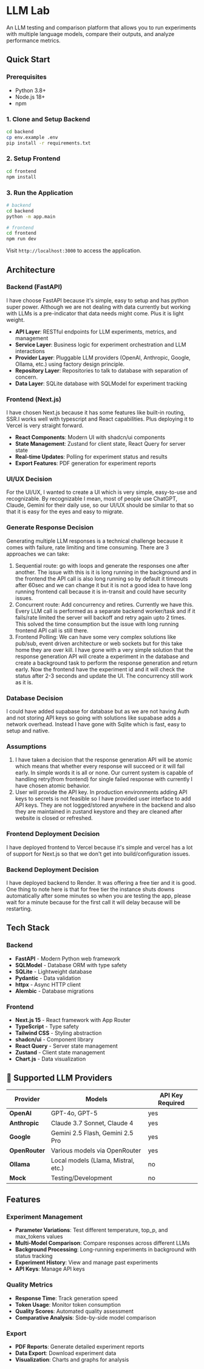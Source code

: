 # LLM Lab

An LLM testing and comparison platform that allows you to run experiments with multiple language models, compare their outputs, and analyze performance metrics.

## Quick Start

### Prerequisites

- Python 3.8+
- Node.js 18+
- npm

### 1. Clone and Setup Backend

```bash
cd backend
cp env.example .env
pip install -r requirements.txt
```

### 2. Setup Frontend

```bash
cd frontend
npm install
```

### 3. Run the Application

```bash
# backend
cd backend
python -m app.main

# frontend
cd frontend
npm run dev
```

Visit `http://localhost:3000` to access the application.

## Architecture

### Backend (FastAPI)

I have choose FastAPI because it's simple, easy to setup and has python super power. Although we are not dealing with data currently but working with LLMs is a pre-indicator that data needs might come. Plus it is light weight.

- **API Layer**: RESTful endpoints for LLM experiments, metrics, and management
- **Service Layer**: Business logic for experiment orchestration and LLM interactions
- **Provider Layer**: Pluggable LLM providers (OpenAI, Anthropic, Google, Ollama, etc.) using factory design principle.
- **Repository Layer**: Repositories to talk to database with separation of concern.
- **Data Layer**: SQLite database with SQLModel for experiment tracking

### Frontend (Next.js)

I have chosen Next.js because it has some features like built-in routing, SSR.I works well with typescript and React capabilities. Plus deploying it to Vercel is very straight forward.

- **React Components**: Modern UI with shadcn/ui components
- **State Management**: Zustand for client state, React Query for server state
- **Real-time Updates**: Polling for experiment status and results
- **Export Features**: PDF generation for experiment reports

### UI/UX Decision

For the UI/UX, I wanted to create a UI which is very simple, easy-to-use and recognizable. By recognizable I mean, most of people use ChatGPT, Claude, Gemini for their daily use, so our UI/UX should be similar to that so that it is easy for the eyes and easy to migrate.

### Generate Response Decision

Generating multiple LLM responses is a technical challenge because it comes with failure, rate limiting and time consuming. There are 3 approaches we can take:

1. Sequential route: go with loops and generate the responses one after another. The issue with this is it is long running in the background and in the frontend the API call is also long running so by default it timeouts after 60sec and we can change it but it is not a good idea to have long running frontend call because it is in-transit and could have security issues.
2. Concurrent route: Add concurrency and retires. Currently we have this. Every LLM call is performed as a separate backend worker/task and if it fails/rate limited the server will backoff and retry again upto 2 times. This solved the time consumption but the issue with long running frontend API call is still there.
3. Frontend Polling: We can have some very complex solutions like pub/sub, event driven architecture or web sockets but for this take home they are over kill. I have gone with a very simple solution that the response generation API will create a experiment in the database and create a background task to perform the response generation and return early. Now the frontend have the experiment id and it will check the status after 2-3 seconds and update the UI. The concurrency still work as it is.

### Database Decision

I could have added supabase for database but as we are not having Auth and not storing API keys so going with solutions like supabase adds a network overhead. Instead I have gone with Sqlite which is fast, easy to setup and native.

### Assumptions

1. I have taken a decision that the response generation API will be atomic which means that whether every response will succeed or it will fail early. In simple words it is all or none. Our current system is capable of handling retry(from frontend) for single failed response with currently I have chosen atomic behavior.
2. User will provide the API key. In production environments adding API keys to secrets is not feasible so I have provided user interface to add API keys. They are not logged/stored anywhere in the backend and also they are maintained in zustand keystore and they are cleaned after website is closed or refreshed.

### Frontend Deployment Decision

I have deployed frontend to Vercel because it's simple and vercel has a lot of support for Next.js so that we don't get into build/configuration issues.

### Backend Deployment Decision

I have deployed backend to Render. It was offering a free tier and it is good. One thing to note here is that for free tier the instance shuts downs automatically after some minutes so when you are testing the app, please wait for a minute because for the first call it will delay because will be restarting.

## Tech Stack

### Backend

- **FastAPI** - Modern Python web framework
- **SQLModel** - Database ORM with type safety
- **SQLite** - Lightweight database
- **Pydantic** - Data validation
- **httpx** - Async HTTP client
- **Alembic** - Database migrations

### Frontend

- **Next.js 15** - React framework with App Router
- **TypeScript** - Type safety
- **Tailwind CSS** - Styling abstraction
- **shadcn/ui** - Component library
- **React Query** - Server state management
- **Zustand** - Client state management
- **Chart.js** - Data visualization

## 🔧 Supported LLM Providers

| Provider       | Models                              | API Key Required |
| -------------- | ----------------------------------- | ---------------- |
| **OpenAI**     | GPT-4o, GPT-5                       | yes              |
| **Anthropic**  | Claude 3.7 Sonnet, Claude 4         | yes              |
| **Google**     | Gemini 2.5 Flash, Gemini 2.5 Pro    | yes              |
| **OpenRouter** | Various models via OpenRouter       | yes              |
| **Ollama**     | Local models (Llama, Mistral, etc.) | no               |
| **Mock**       | Testing/Development                 | no               |

## Features

### Experiment Management

- **Parameter Variations**: Test different temperature, top_p, and max_tokens values
- **Multi-Model Comparison**: Compare responses across different LLMs
- **Background Processing**: Long-running experiments in background with status tracking
- **Experiment History**: View and manage past experiments
- **API Keys**: Manage API keys

### Quality Metrics

- **Response Time**: Track generation speed
- **Token Usage**: Monitor token consumption
- **Quality Scores**: Automated quality assessment
- **Comparative Analysis**: Side-by-side model comparison

### Export

- **PDF Reports**: Generate detailed experiment reports
- **Data Export**: Download experiment data
- **Visualization**: Charts and graphs for analysis
